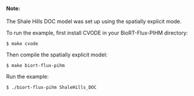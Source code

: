 #### Note:

The Shale Hills DOC model was set up using the spatially explicit mode. 

To run the example, first install CVODE in your BioRT-Flux-PIHM directory:

```shell
$ make cvode
```

Then compile the spatially explicit model:

```shell
$ make biort-flux-pihm
```

Run the example:

```shell
$ ./biort-flux-pihm ShaleHills_DOC
```

